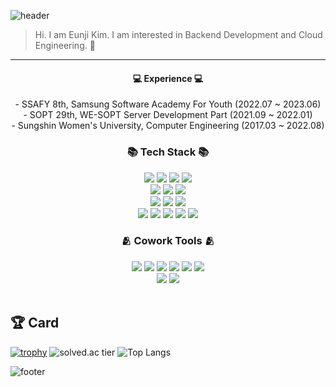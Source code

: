 ![header](https://capsule-render.vercel.app/api?type=waving&color=gradient&height=300&section=header&text=Eunji's%20GitHub&fontAlignY=40&fontSize=100&desc=welcome👋&descAlignY=65&animation=twinkling)

> Hi. I am Eunji Kim. I am interested in Backend Development and Cloud Engineering. 🌱
---
<div align="center">
  <h4>💻 Experience 💻</h4>
  - SSAFY 8th, Samsung Software Academy For Youth (2022.07 ~ 2023.06)  <br>
  - SOPT 29th, WE-SOPT Server Development Part (2021.09 ~ 2022.01)  <br>
  - Sungshin Women's University, Computer Engineering (2017.03 ~ 2022.08) <br>
  <h3>📚 Tech Stack 📚</h3>
  <div class="stack">
    <img src="https://img.shields.io/badge/Java-007396?style=flat&logo=OpenJDK&logoColor=white"/>
    <img src="https://img.shields.io/badge/Typescript-3178C6?style=flat&logo=typescript&logoColor=white"/>
    <img src="https://img.shields.io/badge/Python-3766AB?style=flat&logo=Python&logoColor=white"/> 
    <img src="https://img.shields.io/badge/node.js-339933?style=flat&logo=Node.js&logoColor=white">
    <br>
    <img src="https://img.shields.io/badge/MySQL-4479A1?style=flat&logo=MySQL&logoColor=white"/>
    <img src="https://img.shields.io/badge/PostgreSQL-4169E1?style=flat&logo=PostgreSQL&logoColor=white"/>
    <img src="https://img.shields.io/badge/firebase-FFCA28?style=flat&logo=firebase&logoColor=white">
    <br>
    <img src="https://img.shields.io/badge/Spring%20Boot-6DB33F?style=flat&logo=Spring%20Boot&logoColor=black"/> 
    <img src="https://img.shields.io/badge/express-000000?style=flat&logo=express&logoColor=white">
    <img src="https://img.shields.io/badge/nestjs-E0234E?style=flat&logo=nestjs&logoColor=white">
    <br>
    <img src="https://img.shields.io/badge/Docker-2496ED?style=flat&logo=Docker&logoColor=white"/>
    <img src="https://img.shields.io/badge/jenkins-D24939?style=flat&logo=jenkins&logoColor=white"/>
    <img src="https://img.shields.io/badge/nginx-009639?style=flat&logo=nginx&logoColor=white"/>
    <img src="https://img.shields.io/badge/amazonaws-232F3E?style=flat&logo=amazonaws&logoColor=white"> 
    <img src="https://img.shields.io/badge/apache tomcat-F8DC75?style=flat&logo=apachetomcat&logoColor=white">
    <br>
    <h3>🫂 Cowork Tools 🫂</h3>
    <img src="https://img.shields.io/badge/github-181717?style=flat&logo=github&logoColor=white">
    <img src="https://img.shields.io/badge/gitlab-FC6D26?style=flat&logo=gitlab&logoColor=white">
    <img src="https://img.shields.io/badge/jira-0052CC?style=flat&logo=jira&logoColor=white">
    <img src="https://img.shields.io/badge/notion-000000?style=flat&logo=notion&logoColor=white">
    <img src="https://img.shields.io/badge/mattermost-0058CC?style=flat&logo=mattermost&logoColor=white">
    <img src="https://img.shields.io/badge/slack-4A154B?style=flat&logo=slack&logoColor=white">
    <br>
    <img src="https://img.shields.io/badge/postman-FF6C37?style=flat&logo=postman&logoColor=white">
    <img src="https://img.shields.io/badge/gitkraken-179287?style=flat&logo=gitkraken&logoColor=white">
    <br>
  </div>
 <br />
  
</div>


## 🏆 Card
[![trophy](https://github-profile-trophy.vercel.app/?username=eunji8784&theme=onedark&column=8&rank=SSS,SS,S,AAA,AA,A,B)](https://github.com/ryo-ma/github-profile-trophy)
![solved.ac tier](http://mazassumnida.wtf/api/v2/generate_badge?boj=eun_za)
![Top Langs](https://github-readme-stats.vercel.app/api/top-langs/?username=eunji8784&layout=compact&theme=dracula)

![footer](https://capsule-render.vercel.app/api?section=footer&type=waving&color=e2e4e3&height=130)
